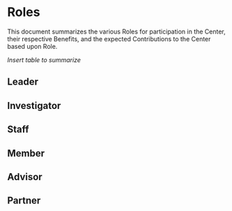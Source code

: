# Roles

This document summarizes the various Roles for participation in the Center, their respective Benefits, and the expected Contributions
to the Center based upon Role.

_Insert table to summarize_

## Leader

## Investigator

## Staff

## Member

## Advisor

## Partner
